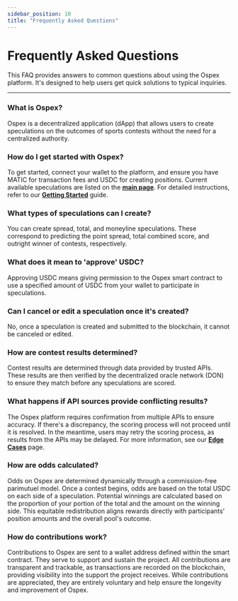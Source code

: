 ```yaml
---
sidebar_position: 10
title: "Frequently Asked Questions"
---
```


# Frequently Asked Questions

This FAQ provides answers to common questions about using the Ospex platform. It's designed to help users get quick solutions to typical inquiries.

---

### What is Ospex?

Ospex is a decentralized application (dApp) that allows users to create speculations on the outcomes of sports contests without the need for a centralized authority.

### How do I get started with Ospex?

To get started, connect your wallet to the platform, and ensure you have MATIC for transaction fees and USDC for creating positions. Current available speculations are listed on the [**main page**](https://ospex.org). For detailed instructions, refer to our [**Getting Started**](https://docs.ospex.org/docs/getting-started) guide.

### What types of speculations can I create?

You can create spread, total, and moneyline speculations. These correspond to predicting the point spread, total combined score, and outright winner of contests, respectively.

### What does it mean to 'approve' USDC?

Approving USDC means giving permission to the Ospex smart contract to use a specified amount of USDC from your wallet to participate in speculations.

### Can I cancel or edit a speculation once it's created?

No, once a speculation is created and submitted to the blockchain, it cannot be canceled or edited.

### How are contest results determined?

Contest results are determined through data provided by trusted APIs. These results are then verified by the decentralized oracle network (DON) to ensure they match before any speculations are scored.

### What happens if API sources provide conflicting results?

The Ospex platform requires confirmation from multiple APIs to ensure accuracy. If there's a discrepancy, the scoring process will not proceed until it is resolved. In the meantime, users may retry the scoring process, as results from the APIs may be delayed. For more information, see our [**Edge Cases**](https://docs.ospex.org/docs/edge-cases) page.

### How are odds calculated?

Odds on Ospex are determined dynamically through a commission-free parimutuel model. Once a contest begins, odds are based on the total USDC on each side of a speculation. Potential winnings are calculated based on the proportion of your portion of the total and the amount on the winning side. This equitable redistribution aligns rewards directly with participants' position amounts and the overall pool's outcome.

### How do contributions work?

Contributions to Ospex are sent to a wallet address defined within the smart contract. They serve to support and sustain the project. All contributions are transparent and trackable, as transactions are recorded on the blockchain, providing visibility into the support the project receives. While contributions are appreciated, they are entirely voluntary and help ensure the longevity and improvement of Ospex.